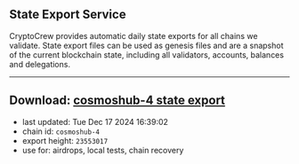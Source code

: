 ## State Export Service
CryptoCrew provides automatic daily state exports for all chains we validate. State export files can be used as genesis files and are a snapshot of the current blockchain state, including all validators, accounts, balances and delegations.

---
**Download: [cosmoshub-4 state export](https://dl-eu2.ccvalidators.com/SERVICE/cosmoshub/cosmoshub-4_export_23553017.json)**
---

- last updated: Tue Dec 17 2024 16:39:02
- chain id: `cosmoshub-4`
- export height: `23553017`
- use for: airdrops, local tests, chain recovery
